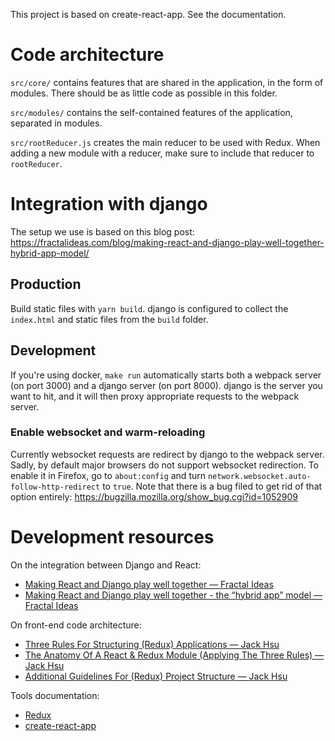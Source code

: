 This project is based on create-react-app. See the documentation.

# Code architecture

`src/core/` contains features that are shared in the application, in the form of modules. There should be as little code as possible in this folder.

`src/modules/` contains the self-contained features of the application, separated in modules.

`src/rootReducer.js` creates the main reducer to be used with Redux. When adding a new module with a reducer, make sure to include that reducer to `rootReducer`.


# Integration with django

The setup we use is based on this blog post:
https://fractalideas.com/blog/making-react-and-django-play-well-together-hybrid-app-model/

## Production

Build static files with `yarn build`. django is configured to collect the
`index.html` and static files from the `build` folder.

## Development

If you're using docker, `make run` automatically starts both a webpack server
(on port 3000) and a django server (on port 8000). django is the server you want
to hit, and it will then proxy appropriate requests to the webpack server.

### Enable websocket and warm-reloading

Currently websocket requests are redirect by django to the webpack server.
Sadly, by default major browsers do not support websocket redirection. To
enable it in Firefox, go to `about:config` and turn
`network.websocket.auto-follow-http-redirect` to `true`. Note that there is
a bug filed to get rid of that option entirely:
https://bugzilla.mozilla.org/show_bug.cgi?id=1052909


# Development resources

On the integration between Django and React:

- [Making React and Django play well together — Fractal Ideas](https://fractalideas.com/blog/making-react-and-django-play-well-together/)
- [Making React and Django play well together - the “hybrid app” model — Fractal Ideas](https://fractalideas.com/blog/making-react-and-django-play-well-together-hybrid-app-model/)

On front-end code architecture:

- [Three Rules For Structuring (Redux) Applications — Jack Hsu](https://jaysoo.ca/2016/02/28/organizing-redux-application/)
- [The Anatomy Of A React & Redux Module (Applying The Three Rules) — Jack Hsu](https://jaysoo.ca/2016/02/28/applying-code-organization-rules-to-concrete-redux-code/)
- [Additional Guidelines For (Redux) Project Structure — Jack Hsu](https://jaysoo.ca/2016/12/12/additional-guidelines-for-project-structure/)

Tools documentation:

- [Redux](https://redux.js.org/)
- [create-react-app](https://github.com/facebook/create-react-app/blob/master/packages/react-scripts/template/README.md)
